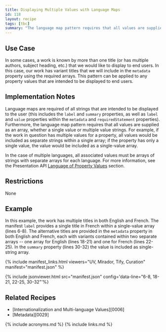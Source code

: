 ```yaml
---
title: Displaying Multiple Values with Language Maps
id: 118
layout: recipe
tags: [tbc]
summary: "The language map pattern requires that all values are supplied as an array, whether a single value string or a string of multiple values."
---
```


## Use Case

In some cases, a work is known by more than one title (or has multiple authors, subject heading, etc.) that we would like to display to end users. In this case, our work has variant titles that we will include in the `metadata` property using the required arrays. This pattern can be applied to any property values that are intended to be displayed to end users.

## Implementation Notes

Language maps are required of all strings that are intended to be displayed to the user (this includes the `label` and `summary` properties, as well as `label` and `value` properties within the `metadata` and `requiredStatement` properties). Furthermore, the language map pattern requires that all values are supplied as an array, whether a single value or multiple value strings. For example, if the work in question has multiple values for a property, all values would be included as separate strings within a single array; if the property has only a single value, the value would be included as a single-value array.

In the case of multiple languages, all associated values must be arrays of strings with separate arrays for each language. For more information, see the Presentation API [Language of Property Values](https://iiif.io/api/presentation/3.0/#44-language-of-property-values) section.

## Restrictions

None

## Example

In this example, the work has multiple titles in both English and French. The manifest `label` provides a single title in French within a single-value array (lines 6-8). The alternative titles are provided in the `metadata` property in both English and French, each with variants contained within two separate arrays -- one array for English (lines 18-21) and one for French (lines 22-25). In the `summary` property (lines 30-32) the value is included as single-string array.

{% include manifest_links.html viewers="UV, Mirador, Tify, Curation" manifest="manifest.json" %}

{% include jsonviewer.html src="manifest.json" config='data-line="6-8, 18-21, 22-25, 30-32"'%}

## Related Recipes

* [Internationalization and Multi-language Values][0006]
* [Metadata][0029]

{% include acronyms.md %}
{% include links.md %}
